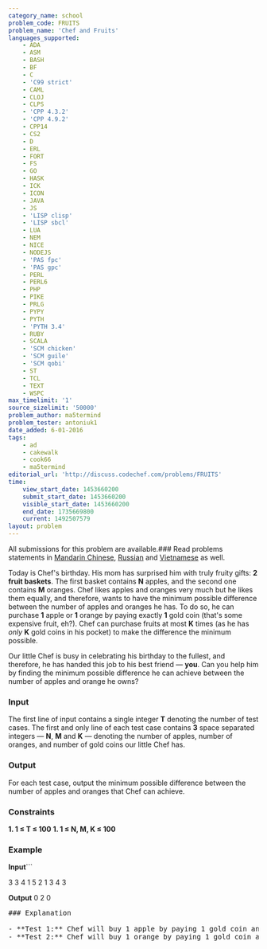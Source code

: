 ```yaml
---
category_name: school
problem_code: FRUITS
problem_name: 'Chef and Fruits'
languages_supported:
    - ADA
    - ASM
    - BASH
    - BF
    - C
    - 'C99 strict'
    - CAML
    - CLOJ
    - CLPS
    - 'CPP 4.3.2'
    - 'CPP 4.9.2'
    - CPP14
    - CS2
    - D
    - ERL
    - FORT
    - FS
    - GO
    - HASK
    - ICK
    - ICON
    - JAVA
    - JS
    - 'LISP clisp'
    - 'LISP sbcl'
    - LUA
    - NEM
    - NICE
    - NODEJS
    - 'PAS fpc'
    - 'PAS gpc'
    - PERL
    - PERL6
    - PHP
    - PIKE
    - PRLG
    - PYPY
    - PYTH
    - 'PYTH 3.4'
    - RUBY
    - SCALA
    - 'SCM chicken'
    - 'SCM guile'
    - 'SCM qobi'
    - ST
    - TCL
    - TEXT
    - WSPC
max_timelimit: '1'
source_sizelimit: '50000'
problem_author: ma5termind
problem_tester: antoniuk1
date_added: 6-01-2016
tags:
    - ad
    - cakewalk
    - cook66
    - ma5termind
editorial_url: 'http://discuss.codechef.com/problems/FRUITS'
time:
    view_start_date: 1453660200
    submit_start_date: 1453660200
    visible_start_date: 1453660200
    end_date: 1735669800
    current: 1492507579
layout: problem
---
```

All submissions for this problem are available.###  Read problems statements in [Mandarin Chinese](http://www.codechef.com/download/translated/COOK66/mandarin/FRUITS.pdf), [Russian](http://www.codechef.com/download/translated/COOK66/russian/FRUITS.pdf) and [Vietnamese](http://www.codechef.com/download/translated/COOK66/vietnamese/FRUITS.pdf) as well.

Today is Chef's birthday. His mom has surprised him with truly fruity gifts: **2 fruit baskets**. The first basket contains **N** apples, and the second one contains **M** oranges. Chef likes apples and oranges very much but he likes them equally, and therefore, wants to have the minimum possible difference between the number of apples and oranges he has. To do so, he can purchase **1** apple or **1** orange by paying exactly **1** gold coin (that's some expensive fruit, eh?). Chef can purchase fruits at most **K** times (as he has _only_ **K** gold coins in his pocket) to make the difference the minimum possible.

Our little Chef is busy in celebrating his birthday to the fullest, and therefore, he has handed this job to his best friend — **you**. Can you help him by finding the minimum possible difference he can achieve between the number of apples and orange he owns?

### Input

The first line of input contains a single integer **T** denoting the number of test cases. The first and only line of each test case contains **3** space separated integers — **N**, **M** and **K** — denoting the number of apples, number of oranges, and number of gold coins our little Chef has.

### Output

For each test case, output the minimum possible difference between the number of apples and oranges that Chef can achieve.

### Constraints

**1. 1 ≤ T ≤ 100** **1. 1 ≤ N, M, K ≤ 100** 
### Example

**Input**```

3
3 4 1
5 2 1
3 4 3

<b>Output</b>
0
2
0
<pre>### Explanation

- **Test 1:** Chef will buy 1 apple by paying 1 gold coin and will have equal number of apples and oranges.
- **Test 2:** Chef will buy 1 orange by paying 1 gold coin and will have 5 apples and 3 oranges.
